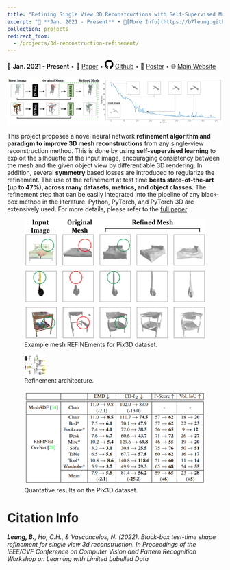 ```yaml
---
title: "Refining Single View 3D Reconstructions with Self-Supervised Machine Learning"
excerpt: "📅 **Jan. 2021 - Present** • 🔎[More Info](https://b7leung.github.io/projects/3d-reconstruction-refinement/) • 📄 [CVPRW Paper](http://www.svcl.ucsd.edu/projects/OOWL/CVPRW2022_REFINE/REFINE.pdf) • 🌐 [Main Website](http://www.svcl.ucsd.edu/projects/OOWL/CVPRW2022_REFINE.html) <br/> A novel neural network refinement algorithm to generate 3D meshes from a single image. Used self-supervised learning & symmetry regularization; beats state-of-the-art (up to 47%), across many datasets. <br/><img src='/images/REFINE_Main_Picture.png'>"
collection: projects
redirect_from: 
  - /projects/3d-reconstruction-refinement/
---
```


📅 **Jan. 2021 - Present** • 📄 [Paper](http://www.svcl.ucsd.edu/projects/OOWL/CVPRW2022_REFINE/REFINE.pdf) • <img src="/images/github_icon.png" width="20" height="20"> [Github](https://github.com/b7leung/REFINE) • 📄 [Poster](http://www.svcl.ucsd.edu/projects/OOWL/CVPRW2022_REFINE/cvpr22_REFINE_poster.pdf) • 🌐 [Main Website](http://www.svcl.ucsd.edu/projects/OOWL/CVPRW2022_REFINE.html)

<img src='/images/REFINE_Main_Picture.png'>

This project proposes a novel neural network **refinement algorithm and paradigm to improve 3D mesh reconstructions** from any single-view reconstruction method. This is done by using **self-supervised learning** to exploit the silhouette of the input image, encouraging consistency between the mesh and the given object view by differentiable 3D rendering. In addition, several **symmetry** based losses are introduced to regularize the refinement. The use of the refinement at test time **beats state-of-the-art (up to 47%), across many datasets, metrics, and object classes**. The refinement step that can be easily integrated into the pipeline of any black-box method in the literature. Python, PyTorch, and PyTorch 3D are extensively used. For more details, please refer to the [full paper](http://www.svcl.ucsd.edu/projects/OOWL/CVPRW2022_REFINE/REFINE.pdf).

<figure>
  <img src="/images/REFINE/refine_qual.png">
  <figcaption>Example mesh REFINEments for Pix3D dataset.</figcaption>
</figure>

<figure>
  <img src="/images/REFINE/refine_arch.png" width="50" height="50" >
  <figcaption>Refinement architecture.</figcaption>
</figure>

<figure>
  <img src="/images/REFINE/refine_quant.png" >
  <figcaption>Quantative results on the Pix3D dataset.</figcaption>
</figure>


Citation Info
======

_**Leung, B.**, Ho, C.H., & Vasconcelos, N. (2022). Black-box test-time shape refinement for single view 3d reconstruction. In Proceedings of the IEEE/CVF Conference on Computer Vision and Pattern Recognition Workshop on Learning with Limited Labelled Data_